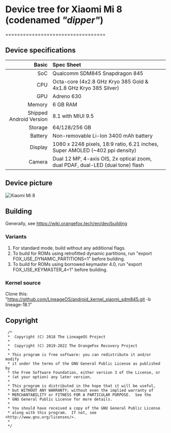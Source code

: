 # Device tree for Xiaomi Mi 8 (codenamed _"dipper"_)

==================================

## Device specifications

Basic   | Spec Sheet
-------:|:-------------------------
SoC     | Qualcomm SDM845 Snapdragon 845
CPU     | Octa-core (4x2.8 GHz Kryo 385 Gold & 4x1.8 GHz Kryo 385 Silver)
GPU     | Adreno 630
Memory  | 6 GB RAM
Shipped Android Version | 8.1 with MIUI 9.5
Storage | 64/128/256 GB
Battery | Non-removable Li-Ion 3400 mAh battery
Display | 1080 x 2248 pixels, 18:9 ratio, 6.21 inches, Super AMOLED (~402 ppi density)
Camera  | Dual 12 MP, 4-axis OIS, 2x optical zoom, dual PDAF, dual-LED (dual tone) flash

## Device picture

![Xiaomi Mi 8](https://xiaomi-mi.com/uploads/CatalogueImage/01_b_16982_1527780977.jpg "Xiaomi Mi 8 in black")

## Building
Generally, see https://wiki.orangefox.tech/en/dev/building

### Variants
1. For standard mode, build without any additional flags.
2. To build for ROMs using retrofitted dynamic partitions, run "export FOX_USE_DYNAMIC_PARTITIONS=1" before building.
3. To build for ROMs using borrowed keymaster 4.0, run "export FOX_USE_KEYMASTER_4=1" before building.

### Kernel source
Clone this: "https://github.com/LineageOS/android_kernel_xiaomi_sdm845.git -b lineage-18.1"

## Copyright
 ```
  /*
  *  Copyright (C) 2018 The LineageOS Project
  *
  *  Copyright (C) 2019-2022 The OrangeFox Recovery Project
  *
  * This program is free software: you can redistribute it and/or modify
  * it under the terms of the GNU General Public License as published by
  * the Free Software Foundation, either version 3 of the License, or
  * (at your option) any later version.
  *
  * This program is distributed in the hope that it will be useful,
  * but WITHOUT ANY WARRANTY; without even the implied warranty of
  * MERCHANTABILITY or FITNESS FOR A PARTICULAR PURPOSE.  See the
  * GNU General Public License for more details.
  *
  * You should have received a copy of the GNU General Public License
  * along with this program.  If not, see <http://www.gnu.org/licenses/>.
  *
  */
  ```

